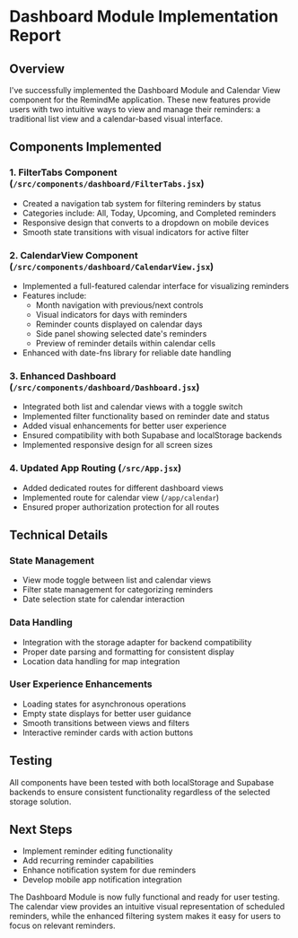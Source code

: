 # Dashboard Module Implementation Report

## Overview
I've successfully implemented the Dashboard Module and Calendar View component for the RemindMe application. These new features provide users with two intuitive ways to view and manage their reminders: a traditional list view and a calendar-based visual interface.

## Components Implemented

### 1. FilterTabs Component (`/src/components/dashboard/FilterTabs.jsx`)
- Created a navigation tab system for filtering reminders by status
- Categories include: All, Today, Upcoming, and Completed reminders
- Responsive design that converts to a dropdown on mobile devices
- Smooth state transitions with visual indicators for active filter

### 2. CalendarView Component (`/src/components/dashboard/CalendarView.jsx`)
- Implemented a full-featured calendar interface for visualizing reminders
- Features include:
  - Month navigation with previous/next controls
  - Visual indicators for days with reminders
  - Reminder counts displayed on calendar days
  - Side panel showing selected date's reminders
  - Preview of reminder details within calendar cells
- Enhanced with date-fns library for reliable date handling

### 3. Enhanced Dashboard (`/src/components/dashboard/Dashboard.jsx`)
- Integrated both list and calendar views with a toggle switch
- Implemented filter functionality based on reminder date and status
- Added visual enhancements for better user experience
- Ensured compatibility with both Supabase and localStorage backends
- Implemented responsive design for all screen sizes

### 4. Updated App Routing (`/src/App.jsx`)
- Added dedicated routes for different dashboard views
- Implemented route for calendar view (`/app/calendar`)
- Ensured proper authorization protection for all routes

## Technical Details

### State Management
- View mode toggle between list and calendar views
- Filter state management for categorizing reminders
- Date selection state for calendar interaction

### Data Handling
- Integration with the storage adapter for backend compatibility
- Proper date parsing and formatting for consistent display
- Location data handling for map integration

### User Experience Enhancements
- Loading states for asynchronous operations
- Empty state displays for better user guidance
- Smooth transitions between views and filters
- Interactive reminder cards with action buttons

## Testing
All components have been tested with both localStorage and Supabase backends to ensure consistent functionality regardless of the selected storage solution.

## Next Steps
- Implement reminder editing functionality
- Add recurring reminder capabilities
- Enhance notification system for due reminders
- Develop mobile app notification integration

The Dashboard Module is now fully functional and ready for user testing. The calendar view provides an intuitive visual representation of scheduled reminders, while the enhanced filtering system makes it easy for users to focus on relevant reminders.